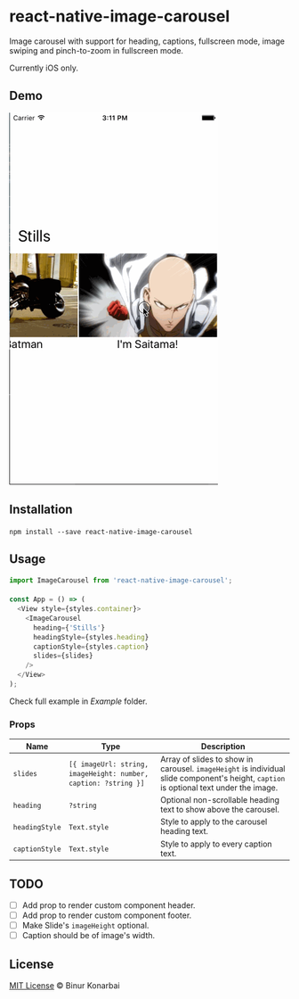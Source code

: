# react-native-image-carousel
Image carousel with support for heading, captions, fullscreen mode, image swiping and pinch-to-zoom in fullscreen mode.

Currently iOS only.

## Demo

<img alt="Demo" src=".github/demo.gif" width="375">

## Installation

`npm install --save react-native-image-carousel`

## Usage

```javascript
import ImageCarousel from 'react-native-image-carousel';

const App = () => (
  <View style={styles.container}>
    <ImageCarousel
      heading={'Stills'}
      headingStyle={styles.heading}
      captionStyle={styles.caption}
      slides={slides}
    />
  </View>
);
```

Check full example in _Example_ folder.

### Props

| Name | Type | Description |
|---|---|---|
| `slides` | `[{ imageUrl: string, imageHeight: number, caption: ?string }]` | Array of slides to show in carousel. `imageHeight` is individual slide component's height, `caption` is optional text under the image. |   
| `heading` | `?string` | Optional non-scrollable heading text to show above the carousel. |
| `headingStyle` | `Text.style` | Style to apply to the carousel heading text. |
| `captionStyle` | `Text.style` | Style to apply to every caption text. |

## TODO

- [ ] Add prop to render custom component header.
- [ ] Add prop to render custom component footer.
- [ ] Make Slide's `imageHeight` optional.
- [ ] Caption should be of image's width.

## License

[MIT License](./LICENSE) © Binur Konarbai 
